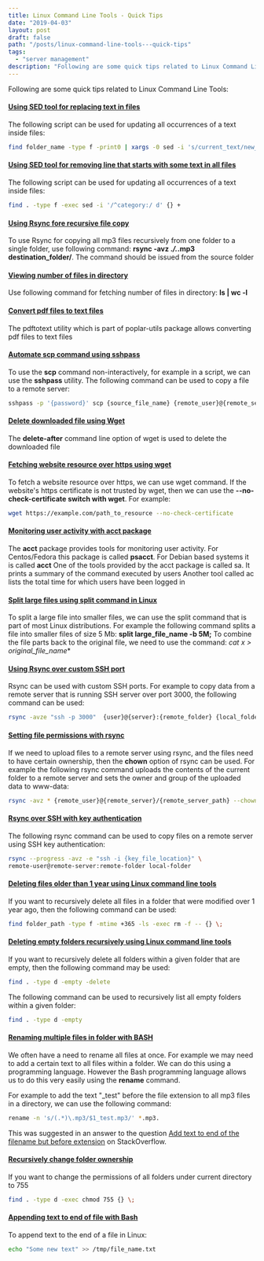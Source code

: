 ```yaml
---
title: Linux Command Line Tools - Quick Tips
date: "2019-04-03"
layout: post
draft: false
path: "/posts/linux-command-line-tools---quick-tips"
tags:
  - "server management"
description: "Following are some quick tips related to Linux Command Line Tools:"
---
```


Following are some quick tips related to Linux Command Line Tools:

#### [Using SED tool for replacing text in files](http://stackoverflow.com/questions/6945621/using-sed-to-remove-a-block-of-text/36493035#3649303)
The following script can be used for updating all occurrences of a text inside files:

```bash
find folder_name -type f -print0 | xargs -0 sed -i 's/current_text/new_text/g'
```

#### [Using SED tool for removing line that starts with some text in all files](https://stackoverflow.com/questions/8206280/delete-all-lines-beginning-with-a-from-a-file)
The following script can be used for updating all occurrences of a text inside files:

```bash
find . -type f -exec sed -i '/^category:/ d' {} +
```

#### [Using Rsync fore recursive file copy](https://linux.die.net/man/1/rsync)
To use Rsync for copying all mp3 files recursively from one folder to a single folder, use following command: **rsync -avz .*/.*.mp3 destination_folder/**. The command should be issued from the source folder

#### [Viewing number of files in directory](https://linuxconfig.org/wc-1-manual-page)
Use following command for fetching number of files in directory: **ls | wc -l**

#### [Convert pdf files to text files](http://www.cyberciti.biz/faq/converter-pdf-files-to-text-format-command/)
The pdftotext utility which is part of poplar-utils package allows converting pdf files to text files

#### [Automate scp command using sshpass](http://serverfault.com/questions/318474/how-to-pass-password-to-scp-command-used-in-bash-script)
To use the **scp** command non-interactively, for example in a script, we can use the **sshpass** utility.
The following command can be used to copy a file to a remote server:

```bash
sshpass -p '{password}' scp {source_file_name} {remote_user}@{remote_server}:{remote_server_path}
```

#### [Delete downloaded file using Wget](https://linux.die.net/man/1/wget)
The **delete-after** command line option of wget is used to delete the downloaded file

#### [Fetching website resource over https using wget](https://www.gnu.org/software/wget/manual/wget.html)
To fetch a website resource over https, we can use wget command. If the website's https certificate is not trusted by wget, then we can use the **--no-check-certificate switch with wget**. For example:

```bash
wget https://example.com/path_to_resource --no-check-certificate
```

#### [Monitoring user activity with acct package](http://www.tecmint.com/how-to-monitor-user-activity-with-psacct-or-acct-tools/)
The **acct** package provides tools for monitoring user activity. For Centos/Fedora this package is called **psacct**. For Debian based systems it is called **acct**
One of the tools provided by the acct package is called sa. It prints a summary of the command executed by users
Another tool called ac lists the total time for which users have been logged in

#### [Split large files using split command in Linux](http://askubuntu.com/questions/54579/how-to-split-larger-files-into-smaller-parts)
To split a large file into smaller files, we can use the split command that is part of most Linux distributions. For example the following command splits a file into smaller files of size 5 Mb: **split large_file_name -b 5M;**
To combine the file parts back to the original file, we need to use the command: **cat x* > original_file_name**

#### [Using Rsync over custom SSH port](https://linux-tips.com/t/using-custom-port-for-rsync-over-ssh/467/2)
Rsync can be used with custom SSH ports. For example to copy data from a remote server that is running SSH server over port 3000, the following command can be used:

```bash
rsync -avze "ssh -p 3000"  {user}@{server}:{remote_folder} {local_folder}
```

#### [Setting file permissions with rsync](https://unix.stackexchange.com/questions/148264/force-new-permissions-on-files-after-rsync-from-seedbox)
If we need to upload files to a remote server using rsync, and the files need to have certain ownership, then the **chown** option of rsync can be used. For example the following rsync command uploads the contents of the current folder to a remote server and sets the owner and group of the uploaded data to www-data:

```bash
rsync -avz * {remote_user}@{remote_server}/{remote_server_path} --chown=www-data:www-data
```

#### [Rsync over SSH with key authentication](https://andykdocs.de/development/Linux/2013-01-17+Rsync+over+SSH+with+Key+Authentication)
The following rsync command can be used to copy files on a remote server using SSH key authentication:

```bash
rsync --progress -avz -e "ssh -i {key_file_location}" \
remote-user@remote-server:remote-folder local-folder
```

#### [Deleting files older than 1 year using Linux command line tools](https://superuser.com/questions/192425/how-to-delete-files-in-linux-older-than-1-year)
If you want to recursively delete all files in a folder that were modified over 1 year ago, then the following command can be used:

```bash
find folder_path -type f -mtime +365 -ls -exec rm -f -- {} \;
```

#### [Deleting empty folders recursively using Linux command line tools](https://unix.stackexchange.com/questions/46322/how-can-i-recursively-delete-empty-directories-in-my-home-directory)
If you want to recursively delete all folders within a given folder that are empty, then the following command may be used:

```bash
find . -type d -empty -delete
```

The following command can be used to recursively list all empty folders within a given folder:

```bash
find . -type d -empty
```

#### [Renaming multiple files in folder with BASH](https://askubuntu.com/a/643410/547282)
We often have a need to rename all files at once. For example we may need to add a certain text to all files within a folder. We can do this using a programming language. However the Bash programming language allows us to do this very easily using the **rename** command.

For example to add the text "_test" before the file extension to all mp3 files in a directory, we can use the following command:

```bash
rename -n 's/(.*)\.mp3/$1_test.mp3/' *.mp3.
```

This was suggested in an answer to the question [Add text to end of the filename but before extension](https://unix.stackexchange.com/questions/370313/add-text-to-end-of-the-filename-but-before-extension/511382#511382) on StackOverflow.

#### [Recursively change folder ownership](https://stackoverflow.com/questions/3740152/how-do-i-change-permissions-for-a-folder-and-all-of-its-subfolders-and-files-in)
If you want to change the permissions of all folders under current directory to 755

```bash
find . -type d -exec chmod 755 {} \;
```

#### [Appending text to end of file with Bash](https://www.cyberciti.biz/faq/linux-append-text-to-end-of-file/)
To append text to the end of a file in Linux:

```bash
echo "Some new text" >> /tmp/file_name.txt
```
